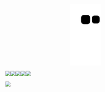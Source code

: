 <div align="center">
  <img src="https://raw.githubusercontent.com/rafaballerini/rafaballerini/output/github-contribution-grid-snake.svg">
</div>


<img width=40 src="https://cdn.jsdelivr.net/gh/devicons/devicon/icons/javascript/javascript-original.svg" /><img width=40 src="https://cdn.jsdelivr.net/gh/devicons/devicon/icons/html5/html5-original-wordmark.svg" /><img width=40 src="https://cdn.jsdelivr.net/gh/devicons/devicon/icons/css3/css3-original-wordmark.svg" /><img width=40 src="https://cdn.jsdelivr.net/gh/devicons/devicon/icons/react/react-original.svg" /><img width=40 src="https://cdn.jsdelivr.net/gh/devicons/devicon/icons/python/python-original-wordmark.svg" />
          

<img  width=40 src="https://cdn.jsdelivr.net/gh/devicons/devicon/icons/git/git-original-wordmark.svg" />
          
